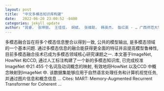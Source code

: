 ```yaml
---
layout: post
title:  "中文多模态知识库构建"
date:   2022-06-20 23:00:52 -0400
categories: jekyll update
author: "晁睿， 张坤丽， 王佳佳， 胡斌， 张维聪， 韩英杰， 昝红英 - … 广西师范大学学报》(自然科学 …, 2022"
---
```

多模态融合旨在将多个模态信息整合以得到一致, 公共的模型输出, 是多模态领域的一个基本问题. 通过多模态信息的融合能获得更全面的特征并且提高模型鲁棒性, 目前多模态融合技术已成为多模态领域核心研究课题之一. 本文基于ImageNet, HowNet 和CCD, 通过人工标注构建了一个新的多模态知识库, 已完成校准ImageNet 中21 455 个名词及动词概念的映射, 有效地将HowNet 以及CCD 中概念映射到ImageNet 中. 该数据集能够应用于自然语言处理任务和计算机视觉任务, 并通过图片信息和概念信息 …
Cites: ‪MART: Memory-Augmented Recurrent Transformer for Coherent …‬  